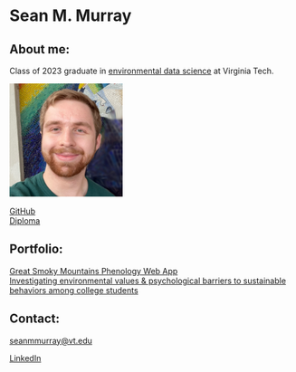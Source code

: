 # Sean M. Murray

## About me:

Class of 2023 graduate in [environmental data science](https://vt.edu/academics/majors/environmental-data-science.html) at Virginia Tech.

![photo](https://raw.githubusercontent.com/seanmmurray/seanmmurray.github.io/52065c39d0203fef85a6fc116c917f795912efa3/docs/assets/profile_photo_seanmmurray.png)

[GitHub](https://github.com/seanmmurray) <br>
[Diploma](https://seanmmurray.github.io/docs/assets/CeD.23YJ-1UXU-SSYF.pdf) <br>

## Portfolio:

[Great Smoky Mountains Phenology Web App](https://jp-gannon.shinyapps.io/Phenology-EDS23/) <br>
[Investigating environmental values & psychological barriers to sustainable behaviors among college students](https://doi.org/10.52214/consilience.vi26.10153) <br>

## Contact:

seanmmurray@vt.edu

<script src="https://platform.linkedin.com/badges/js/profile.js" async defer type="text/javascript"></script>

<div class="badge-base LI-profile-badge" data-locale="en_US" data-size="medium" data-theme="light" data-type="HORIZONTAL" data-vanity="sean-murray-42b1a2267" data-version="v1"><a class="badge-base__link LI-simple-link" href="https://www.linkedin.com/in/sean-murray-42b1a2267?trk=profile-badge">LinkedIn</a></div>
